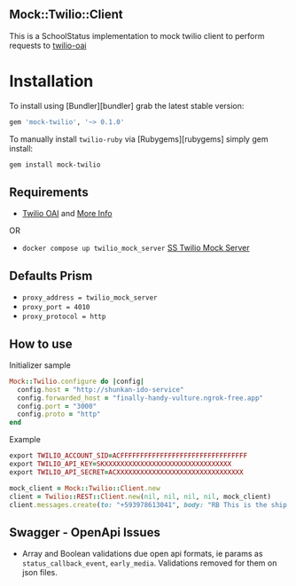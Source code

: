 ## Mock::Twilio::Client

This is a SchoolStatus implementation to mock twilio client to perform requests to  [twilio-oai](https://github.com/twilio/twilio-oai)


# Installation

To install using [Bundler][bundler] grab the latest stable version:

```ruby
gem 'mock-twilio', '~> 0.1.0'
```

To manually install `twilio-ruby` via [Rubygems][rubygems] simply gem install:

```bash
gem install mock-twilio
```

## Requirements
- [Twilio OAI](https://github.com/twilio/twilio-oai) and [More Info](https://www.twilio.com/en-us/blog/introducing-twilios-openapi-specification-ga)

OR

- `docker compose up twilio_mock_server` [SS Twilio Mock Server](https://github.com/schoolstatus/twilio_mock_server)

## Defaults Prism

- `proxy_address = twilio_mock_server`
- `proxy_port = 4010`
- `proxy_protocol = http`

## How to use
Initializer sample
```ruby
Mock::Twilio.configure do |config|
  config.host = "http://shunkan-ido-service"
  config.forwarded_host = "finally-handy-vulture.ngrok-free.app"
  config.port = "3000"
  config.proto = "http"
end

```

Example
```ruby
export TWILIO_ACCOUNT_SID=ACFFFFFFFFFFFFFFFFFFFFFFFFFFFFFFFF
export TWILIO_API_KEY=SKXXXXXXXXXXXXXXXXXXXXXXXXXXXXXXXX
export TWILIO_API_SECRET=ACXXXXXXXXXXXXXXXXXXXXXXXXXXXXXXXX

mock_client = Mock::Twilio::Client.new
client = Twilio::REST::Client.new(nil, nil, nil, nil, mock_client)
client.messages.create(to: "+593978613041", body: "RB This is the ship that made the Kesssssel Run in fourteen parsecs?", from: "+13212855389")
```

## Swagger - OpenApi Issues

- Array and Boolean validations due open api formats, ie params as `status_callback_event`, `early_media`. Validations removed for them on json files.
